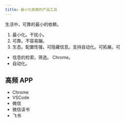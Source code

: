 ```yaml
---
title: 最小化依赖的产品工具
---
```


生活中，可靠的最小的依赖。
1. 最小化。干扰小。
2. 可靠。不容易蹦。
3. 生态。配置性强，可隐藏信息。支持自动化。可拓展。可

* 信息的检索，筛选。 Chrome。
* 自动化。 

## 高频 APP
* Chrome
* VSCode
* 微信
* 微信读书
* 飞书

